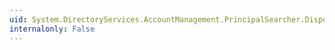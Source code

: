 ```yaml
---
uid: System.DirectoryServices.AccountManagement.PrincipalSearcher.Dispose
internalonly: False
---
```


